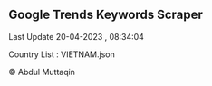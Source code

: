 

## Google Trends Keywords Scraper 
 
Last Update 20-04-2023 , 08:34:04

Country List :
VIETNAM.json



© Abdul Muttaqin 
